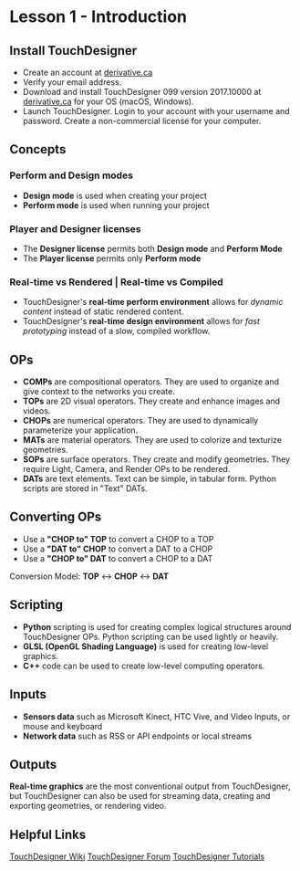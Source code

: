 # Lesson 1 - Introduction

## Install TouchDesigner
- Create an account at [derivative.ca](http://derivative.ca/Login/RegisterForm.asp "Register")
- Verify your email address.
- Download and install TouchDesigner 099 version 2017.10000 at [derivative.ca](http://www.derivative.ca/099/Downloads/Archive.asp "Download") for your OS (macOS, Windows).
- Launch TouchDesigner. Login to your account with your username and password. Create a non-commercial license for your computer.

## Concepts

### Perform and Design modes
- **Design mode** is used when creating your project
- **Perform mode** is used when running your project

### Player and Designer licenses
- The **Designer license** permits both **Design mode** and **Perform Mode**
- The **Player license** permits only **Perform mode**

### Real-time vs Rendered | Real-time vs Compiled
- TouchDesigner's **real-time perform environment** allows for *dynamic content* instead of static rendered content.
- TouchDesigner's **real-time design environment** allows for *fast prototyping* instead of a slow, compiled workflow.

## OPs
- **COMPs** are compositional operators. They are used to organize and give context to the networks you create.
- **TOPs** are 2D visual operators. They create and enhance images and videos.
- **CHOPs** are numerical operators. They are used to dynamically parameterize your application.
- **MATs** are material operators. They are used to colorize and texturize geometries.
- **SOPs** are surface operators. They create and modify geometries. They require Light, Camera, and Render OPs to be rendered.
- **DATs** are text elements. Text can be simple, in tabular form. Python scripts are stored in "Text" DATs.

## Converting OPs
- Use a **"CHOP to" TOP** to convert a CHOP to a TOP
- Use a **"DAT to" CHOP** to convert a DAT to a CHOP
- Use a **"CHOP to" DAT** to convert a CHOP to a DAT

Conversion Model:
**TOP** <-> **CHOP** <-> **DAT**

## Scripting
- **Python** scripting is used for creating complex logical structures around TouchDesigner OPs. Python scripting can be used lightly or heavily.
- **GLSL (OpenGL Shading Language)** is used for creating low-level graphics.
- **C++** code can be used to create low-level computing operators.

## Inputs
- **Sensors data** such as Microsoft Kinect, HTC Vive, and Video Inputs, or mouse and keyboard
- **Network data**  such as RSS or API endpoints or local streams

## Outputs
**Real-time graphics** are the most conventional output from TouchDesigner, but TouchDesigner can also be used for streaming data, creating and exporting geometries, or rendering video.

## Helpful Links
[TouchDesigner Wiki](http://derivative.ca/wiki099/index.php?title=Main_Page "Wiki")
[TouchDesigner Forum](https://www.derivative.ca/Forum/ "Forum")
[TouchDesigner Tutorials](https://matthewragan.com/teaching-resources/touchdesigner/ "Tutorials")
